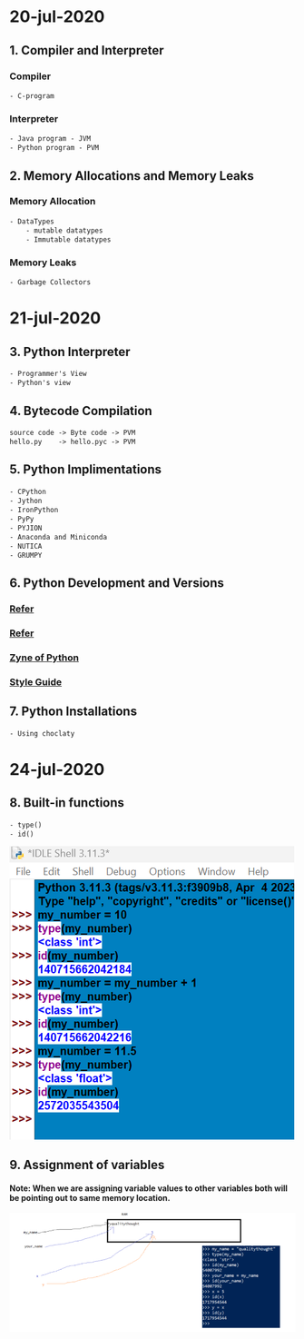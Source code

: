 # 20-jul-2020

## 1. Compiler and Interpreter

### Compiler
    - C-program

### Interpreter
    - Java program - JVM
    - Python program - PVM

## 2. Memory Allocations and Memory Leaks

### Memory Allocation
 
    - DataTypes
        - mutable datatypes
        - Immutable datatypes

### Memory Leaks
    - Garbage Collectors

# 21-jul-2020

## 3. Python Interpreter
    
    - Programmer's View
    - Python's view

## 4. Bytecode Compilation

    source code -> Byte code -> PVM
    hello.py    -> hello.pyc -> PVM

## 5. Python Implimentations

    - CPython
    - Jython
    - IronPython
    - PyPy
    - PYJION
    - Anaconda and Miniconda
    - NUTICA
    - GRUMPY

## 6. Python Development and Versions

   ### [Refer](https://www.python.org/psf-landing/)
   ### [Refer](https://peps.python.org/)
   ### [Zyne of Python](https://peps.python.org/pep-0020/)
   ### [Style Guide](https://peps.python.org/pep-0008/)

## 7. Python Installations
    - Using choclaty


# 24-jul-2020

## 8. Built-in functions
    - type()
    - id()


![image](../images/py1.png)

## 9. Assignment of variables
#### Note: When we are assigning variable values to other variables both will be pointing out to same memory location.
![image](../images/py2.png)



   





